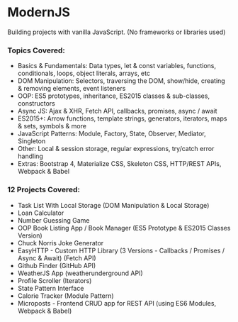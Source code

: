 # ModernJS

Building projects with vanilla JavaScript. (No frameworks or libraries used)

### Topics Covered:

  - Basics & Fundamentals: Data types, let & const variables, functions, conditionals, loops, object literals, arrays, etc
  - DOM Manipulation: Selectors, traversing the DOM, show/hide, creating & removing elements, event listeners
  - OOP: ES5 prototypes, inheritance, ES2015 classes & sub-classes, constructors
  - Async JS: Ajax & XHR, Fetch API, callbacks, promises, async / await
  - ES2015+: Arrow functions, template strings, generators, iterators, maps & sets, symbols & more
  - JavaScript Patterns: Module, Factory, State, Observer, Mediator, Singleton
  - Other: Local & session storage, regular expressions, try/catch error handling
  - Extras: Bootstrap 4, Materialize CSS, Skeleton CSS, HTTP/REST APIs, Webpack & Babel

### 12 Projects Covered:

- Task List With Local Storage (DOM Manipulation & Local Storage)
- Loan Calculator
- Number Guessing Game
- OOP Book Listing App / Book Manager (ES5 Prototype & ES2015 Classes Version)
- Chuck Norris Joke Generator
- EasyHTTP - Custom HTTP Library (3 Versions - Callbacks / Promises / Async & Await) (Fetch API)
- Github Finder (GitHub API)
- WeatherJS App (weatherunderground API)
- Profile Scroller (Iterators)
- State Pattern Interface
- Calorie Tracker (Module Pattern)
- Microposts - Frontend CRUD app for REST API (using ES6 Modules, Webpack & Babel)
